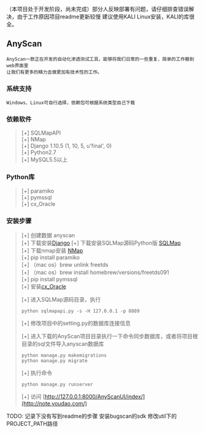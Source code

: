 （本项目处于开发阶段，尚未完成）部分人反映部署有问题，请仔细排查错误解决，由于工作原因项目readme更新较慢
建议使用KALI Linux安装，KALI的库很全。
## AnyScan

```
AnyScan一款正在开发的自动化渗透测试工具，能够将我们日常的一些重复、简单的工作搬到web界面里
让我们有更多的精力去做更加有技术性的工作。
```

### 系统支持

```
Windows、Linux可自行选择，依赖包可根据系统类型自己下载
```

### 依赖软件
> [+] SQLMapAPI <br>
> [+] NMap <br>
> [+] Django 1.10.5 (1, 10, 5, u'final', 0) <br>
> [+] Python2.7 <br>
> [+] MySQL5.5以上
### Python库
> [+] paramiko <br>
> [+] pymssql <br>
> [+] cx_Oracle

### 安装步骤
> [+] 创建数据 anyscan <br>
> [+] 下载安装[Django](http://note.youdao.com/)
> [+] 下载安装SQLMap源码Python版 [SQLMap](http://sqlmap.org/)<br>
> [+] 下载nmap安装 [NMap](https://nmap.org/)<br>
> [+] pip install paramiko <br>
> [+] （mac os）brew unlink freetds <br>
> [+] （mac os）brew install homebrew/versions/freetds091 <br>
> [+] pip install pymssql <br>
> [+] 安装[cx_Oracle](http://www.cnblogs.com/restran/p/4787609.html)
>
> [+] 进入SQLMap源码目录，执行
> ```
> python sqlmapapi.py -s -H 127.0.0.1 -p 8889
> ```
> [+] 修改项目中的setting.py的数据库连接信息
>
> [+] 进入下载的AnyScan项目目录执行一下命令同步数据库，或者将项目根目录的sql文件导入anyscan数据库
> ```
> python manage.py makemigrations
> python manage.py migrate
>
> ```
> [+] 执行命令
> ```
> python manage.py runserver
> ```
> [+] 访问 [http://127.0.0.1:8000/AnyScanUI/index/](http://note.youdao.com/)


TODO:
记录下没有写到readme的步骤
安装bugscan的sdk
修改util下的PROJECT_PATH路径
